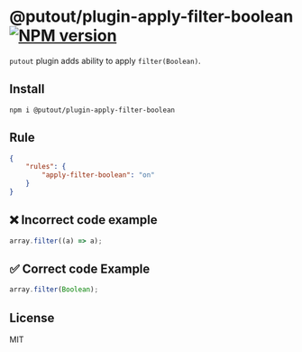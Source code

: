 # @putout/plugin-apply-filter-boolean [![NPM version][NPMIMGURL]][NPMURL]

[NPMIMGURL]: https://img.shields.io/npm/v/@putout/plugin-apply-filter-boolean.svg?style=flat&longCache=true
[NPMURL]: https://npmjs.org/package/@putout/plugin-apply-filter-boolean "npm"

`putout` plugin adds ability to apply `filter(Boolean)`.

## Install

```
npm i @putout/plugin-apply-filter-boolean
```

## Rule

```json
{
    "rules": {
        "apply-filter-boolean": "on"
    }
}
```

## ❌ Incorrect code example

```ts
array.filter((a) => a);
```

## ✅ Correct code Example

```ts
array.filter(Boolean);
```

## License

MIT

